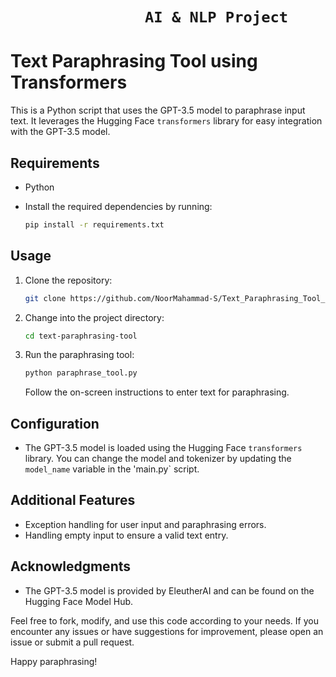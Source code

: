 # ```                AI & NLP Project                ```

# Text Paraphrasing Tool using Transformers

This is a Python script that uses the GPT-3.5 model to paraphrase input text. It leverages the Hugging Face `transformers` library for easy integration with the GPT-3.5 model.

## Requirements

- Python 
- Install the required dependencies by running:

  ```bash
  pip install -r requirements.txt
  ```

## Usage

1. Clone the repository:

   ```bash
   git clone https://github.com/NoorMahammad-S/Text_Paraphrasing_Tool_using_Transformers.git
   ```

2. Change into the project directory:

   ```bash
   cd text-paraphrasing-tool
   ```

3. Run the paraphrasing tool:

   ```bash
   python paraphrase_tool.py
   ```

   Follow the on-screen instructions to enter text for paraphrasing.

## Configuration

- The GPT-3.5 model is loaded using the Hugging Face `transformers` library. You can change the model and tokenizer by updating the `model_name` variable in the 'main.py` script.

## Additional Features

- Exception handling for user input and paraphrasing errors.
- Handling empty input to ensure a valid text entry.

## Acknowledgments

- The GPT-3.5 model is provided by EleutherAI and can be found on the Hugging Face Model Hub.

Feel free to fork, modify, and use this code according to your needs. If you encounter any issues or have suggestions for improvement, please open an issue or submit a pull request.

Happy paraphrasing!
